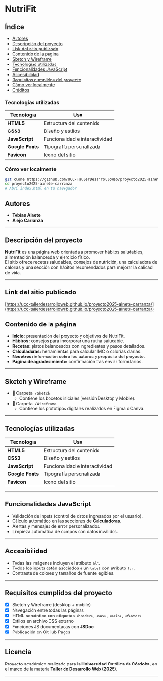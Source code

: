 # NutriFit

## Índice
- [Autores](#-autores)
- [Descripción del proyecto](#-descripción-del-proyecto)
- [Link del sitio publicado](#-link-del-sitio-publicado)
- [Contenido de la página](#-contenido-de-la-página)
- [Sketch y Wireframe](#-sketch-y-wireframe)
- [Tecnologías utilizadas](#-tecnologías-utilizadas)
- [Funcionalidades JavaScript](#-funcionalidades-javascript)
- [Accesibilidad](#-accesibilidad)
- [Requisitos cumplidos del proyecto](#-requisitos-cumplidos-del-proyecto)
- [Cómo ver localmente](#-cómo-ver-localmente)
- [Créditos](#-créditos)

### Tecnologías utilizadas
| **Tecnología** | **Uso** |
|---|---|
| **HTML5** | Estructura del contenido |
| **CSS3** | Diseño y estilos |
| **JavaScript** | Funcionalidad e interactividad |
| **Google Fonts** | Tipografía personalizada |
| **Favicon** | Icono del sitio |

### Cómo ver localmente
```bash
git clone https://github.com/UCC-TallerDesarrolloWeb/proyecto2025-ainete-carranza.git
cd proyecto2025-ainete-carranza
# Abrí index.html en tu navegador
```

## Autores
- **Tobías Ainete**
- **Alejo Carranza**

---

## Descripción del proyecto
**NutriFit** es una página web orientada a promover hábitos saludables, alimentación balanceada y ejercicio físico.  
El sitio ofrece recetas saludables, consejos de nutrición, una calculadora de calorías y una sección con hábitos recomendados para mejorar la calidad de vida.

---

## Link del sitio publicado
[https://ucc-tallerdesarrolloweb.github.io/proyecto2025-ainete-carranza/](https://ucc-tallerdesarrolloweb.github.io/proyecto2025-ainete-carranza/)

## Contenido de la página
- **Inicio:** presentación del proyecto y objetivos de NutriFit.  
- **Hábitos:** consejos para incorporar una rutina saludable.  
- **Recetas:** platos balanceados con ingredientes y pasos detallados.  
- **Calculadoras:** herramientas para calcular IMC o calorías diarias.  
- **Nosotros:** información sobre los autores y propósito del proyecto.  
- **Página de agradecimiento:** confirmación tras enviar formularios.

---

## Sketch y Wireframe
- 📂 Carpeta: `/Sketch`
  - Contiene los bocetos iniciales (versión Desktop y Mobile).
- 📂 Carpeta: `/Wireframe`
  - Contiene los prototipos digitales realizados en Figma o Canva.

---

## Tecnologías utilizadas
| Tecnología | Uso |
|-------------|-----|
| **HTML5** | Estructura del contenido |
| **CSS3** | Diseño y estilos |
| **JavaScript** | Funcionalidad e interactividad |
| **Google Fonts** | Tipografía personalizada |
| **Favicon** | Icono del sitio |

---

## Funcionalidades JavaScript
- Validación de inputs (control de datos ingresados por el usuario).  
- Cálculo automático en las secciones de **Calculadoras**.  
- Alertas y mensajes de error personalizados.  
- Limpieza automática de campos con datos inválidos.

---

## Accesibilidad
- Todas las imágenes incluyen el atributo `alt`.  
- Todos los inputs están asociados a un `label` con atributo `for`.  
- Contraste de colores y tamaños de fuente legibles.

---

## Requisitos cumplidos del proyecto
- [x] Sketch y Wireframe (desktop + mobile)
- [x] Navegación entre todas las páginas
- [x] HTML semántico con etiquetas `<header>`, `<nav>`, `<main>`, `<footer>`
- [x] Estilos en archivo CSS externo
- [x] Funciones JS documentadas con **JSDoc**
- [x] Publicación en GitHub Pages

---

## Licencia
Proyecto académico realizado para la **Universidad Católica de Córdoba**, en el marco de la materia **Taller de Desarrollo Web (2025)**.

---


